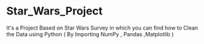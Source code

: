 # Star_Wars_Project
It's a Project  Based on Star Wars Survey in which you can find how to Clean the Data using Python ( By Importing NumPy , Pandas ,Matplotlib )

